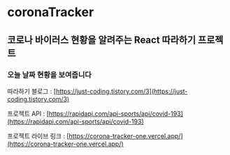 # coronaTracker

## 코로나 바이러스 현황을 알려주는 React 따라하기 프로젝트

### 오늘 날짜 현황을 보여줍니다

따라하기 블로그 : [https://just-coding.tistory.com/3](https://just-coding.tistory.com/3)

프로젝트 API : [https://rapidapi.com/api-sports/api/covid-193](https://rapidapi.com/api-sports/api/covid-193)

프로젝트 라이브 링크 : [https://corona-tracker-one.vercel.app/](https://corona-tracker-one.vercel.app/)

